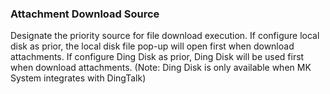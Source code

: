  ### Attachment Download Source
Designate the priority source for file download execution. If configure local disk as prior, the local disk file pop-up will open first when download attachments. If configure Ding Disk as prior, Ding Disk will be used first when download attachments. (Note: Ding Disk is only available when MK System integrates with DingTalk)
